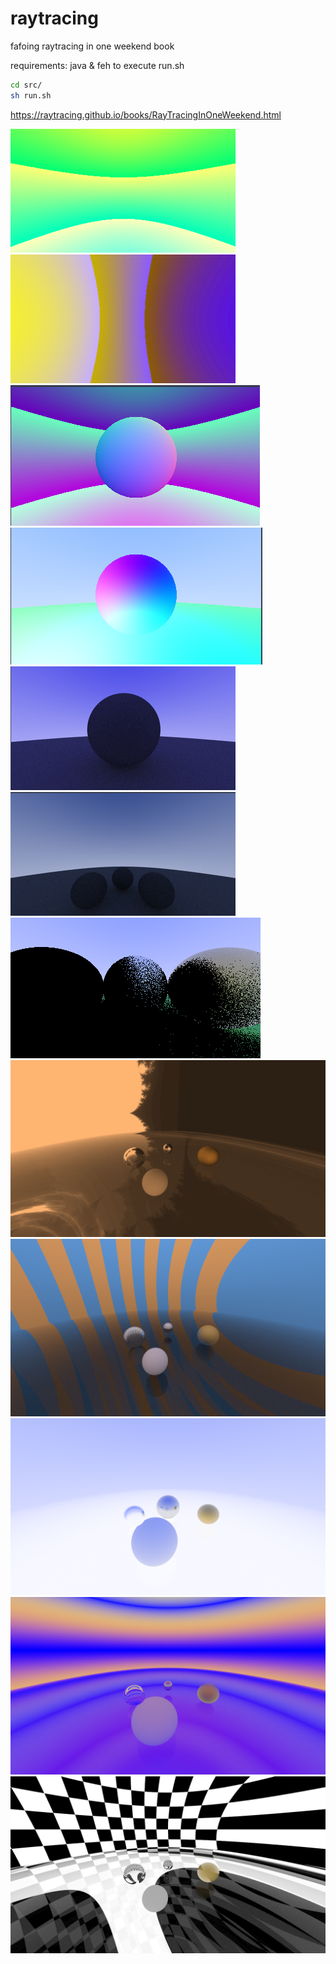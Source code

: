 # raytracing
fafoing raytracing in one weekend book

requirements: java & feh to execute run.sh

```bash
cd src/
sh run.sh
```
https://raytracing.github.io/books/RayTracingInOneWeekend.html

![image1](outputs/Ggl_ZuPaEAAi9lu.png)
![image2](outputs/Ggl_ibGaQAAlM52.png)
![image3](outputs/GgmyvS7bsAAfrDS.png)
![image4](outputs/GhWR3Rra4AAca6L.png)
![image5](outputs/GhuIeRPaoAAYsja.png)
![image6](outputs/GhuKZOFbgAEkE6Z.png)
![image9](outputs/feh_008489_000001_output.png)
![image7](outputs/feh_003143_000001_output.png)
![image8](outputs/feh_003617_000001_output.png)
![image10](outputs/feh_008783_000001_output.png)
![image11](outputs/feh_009670_000001_output.png)
![image12](outputs/feh_011025_000001_output.png)
